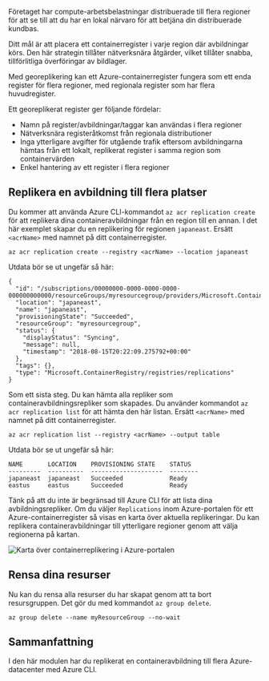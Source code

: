 Företaget har compute-arbetsbelastningar distribuerade till flera regioner för att se till att du har en lokal närvaro för att betjäna din distribuerade kundbas. 

Ditt mål är att placera ett containerregister i varje region där avbildningar körs. Den här strategin tillåter nätverksnära åtgärder, vilket tillåter snabba, tillförlitliga överföringar av bildlager. 

Med georeplikering kan ett Azure-containerregister fungera som ett enda register för flera regioner, med regionala register som har flera huvudregister.

Ett georeplikerat register ger följande fördelar:

- Namn på register/avbildningar/taggar kan användas i flera regioner
- Nätverksnära registeråtkomst från regionala distributioner
- Inga ytterligare avgifter för utgående trafik eftersom avbildningarna hämtas från ett lokalt, replikerat register i samma region som containervärden
- Enkel hantering av ett register i flera regioner

## <a name="replicate-an-image-to-multiple-locations"></a>Replikera en avbildning till flera platser

Du kommer att använda Azure CLI-kommandot `az acr replication create` för att replikera dina containeravbildningar från en region till en annan. I det här exemplet skapar du en replikering för regionen `japaneast`. Ersätt `<acrName>` med namnet på ditt containerregister.

```azurecli
az acr replication create --registry <acrName> --location japaneast
```

Utdata bör se ut ungefär så här:

```console
{
  "id": "/subscriptions/00000000-0000-0000-0000-000000000000/resourceGroups/myresourcegroup/providers/Microsoft.ContainerRegistry/registries/myACR0007/replications/japaneast",
  "location": "japaneast",
  "name": "japaneast",
  "provisioningState": "Succeeded",
  "resourceGroup": "myresourcegroup",
  "status": {
    "displayStatus": "Syncing",
    "message": null,
    "timestamp": "2018-08-15T20:22:09.275792+00:00"
  },
  "tags": {},
  "type": "Microsoft.ContainerRegistry/registries/replications"
}
```

Som ett sista steg. Du kan hämta alla repliker som containeravbildningsrepliker som skapades. Du använder kommandot `az acr replication list` för att hämta den här listan. Ersätt `<acrName>` med namnet på ditt containerregister.

```azurecli
az acr replication list --registry <acrName> --output table
```

Utdata bör se ut ungefär så här:

```console
NAME       LOCATION    PROVISIONING STATE    STATUS
---------  ----------  --------------------  --------
japaneast  japaneast   Succeeded             Ready
eastus     eastus      Succeeded             Ready
```

Tänk på att du inte är begränsad till Azure CLI för att lista dina avbildningsrepliker. Om du väljer `Replications` inom Azure-portalen för ett Azure-containerregister så visas en karta över aktuella replikeringar. Du kan replikera containeravbildningar till ytterligare regioner genom att välja regionerna på kartan.

![Karta över containerreplikering i Azure-portalen](../media/replication-map.png)

## <a name="clean-up-your-resources"></a>Rensa dina resurser
<!---TODO: Do we need to include cleanup for the free education tier?--->

Nu kan du rensa alla resurser du har skapat genom att ta bort resursgruppen. Det gör du med kommandot `az group delete`.

```azurecli
az group delete --name myResourceGroup --no-wait
```

## <a name="summary"></a>Sammanfattning

I den här modulen har du replikerat en containeravbildning till flera Azure-datacenter med Azure CLI. 